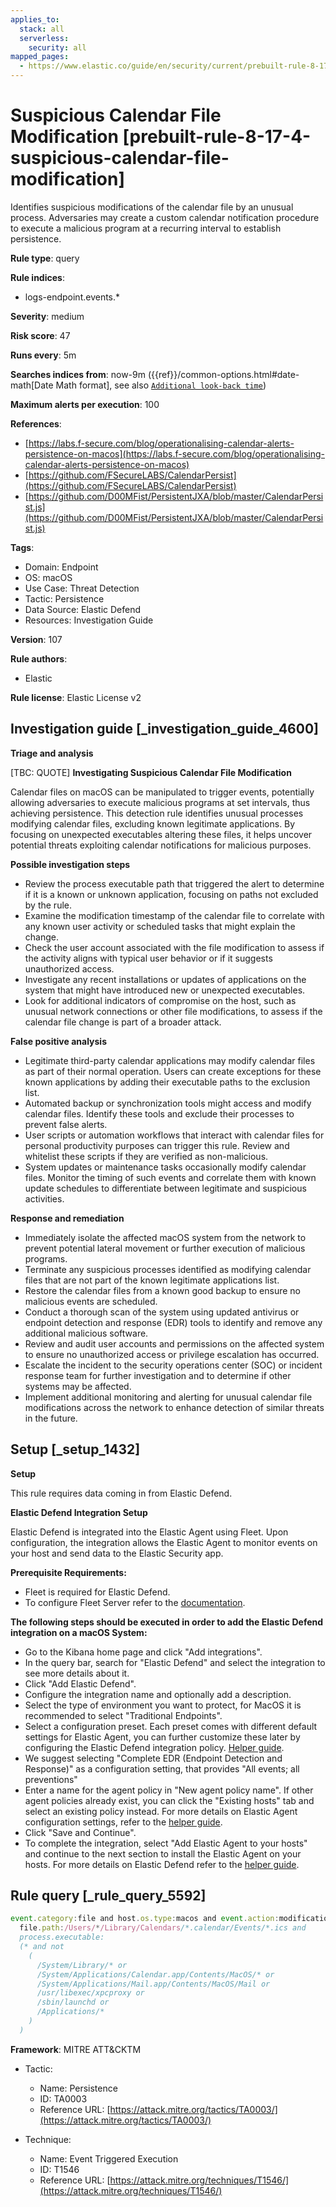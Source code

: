 ```yaml
---
applies_to:
  stack: all
  serverless:
    security: all
mapped_pages:
  - https://www.elastic.co/guide/en/security/current/prebuilt-rule-8-17-4-suspicious-calendar-file-modification.html
---
```


# Suspicious Calendar File Modification [prebuilt-rule-8-17-4-suspicious-calendar-file-modification]

Identifies suspicious modifications of the calendar file by an unusual process. Adversaries may create a custom calendar notification procedure to execute a malicious program at a recurring interval to establish persistence.

**Rule type**: query

**Rule indices**:

* logs-endpoint.events.*

**Severity**: medium

**Risk score**: 47

**Runs every**: 5m

**Searches indices from**: now-9m ({{ref}}/common-options.html#date-math[Date Math format], see also [`Additional look-back time`](docs-content://solutions/security/detect-and-alert/create-detection-rule.md#rule-schedule))

**Maximum alerts per execution**: 100

**References**:

* [https://labs.f-secure.com/blog/operationalising-calendar-alerts-persistence-on-macos](https://labs.f-secure.com/blog/operationalising-calendar-alerts-persistence-on-macos)
* [https://github.com/FSecureLABS/CalendarPersist](https://github.com/FSecureLABS/CalendarPersist)
* [https://github.com/D00MFist/PersistentJXA/blob/master/CalendarPersist.js](https://github.com/D00MFist/PersistentJXA/blob/master/CalendarPersist.js)

**Tags**:

* Domain: Endpoint
* OS: macOS
* Use Case: Threat Detection
* Tactic: Persistence
* Data Source: Elastic Defend
* Resources: Investigation Guide

**Version**: 107

**Rule authors**:

* Elastic

**Rule license**: Elastic License v2

## Investigation guide [_investigation_guide_4600]

**Triage and analysis**

[TBC: QUOTE]
**Investigating Suspicious Calendar File Modification**

Calendar files on macOS can be manipulated to trigger events, potentially allowing adversaries to execute malicious programs at set intervals, thus achieving persistence. This detection rule identifies unusual processes modifying calendar files, excluding known legitimate applications. By focusing on unexpected executables altering these files, it helps uncover potential threats exploiting calendar notifications for malicious purposes.

**Possible investigation steps**

* Review the process executable path that triggered the alert to determine if it is a known or unknown application, focusing on paths not excluded by the rule.
* Examine the modification timestamp of the calendar file to correlate with any known user activity or scheduled tasks that might explain the change.
* Check the user account associated with the file modification to assess if the activity aligns with typical user behavior or if it suggests unauthorized access.
* Investigate any recent installations or updates of applications on the system that might have introduced new or unexpected executables.
* Look for additional indicators of compromise on the host, such as unusual network connections or other file modifications, to assess if the calendar file change is part of a broader attack.

**False positive analysis**

* Legitimate third-party calendar applications may modify calendar files as part of their normal operation. Users can create exceptions for these known applications by adding their executable paths to the exclusion list.
* Automated backup or synchronization tools might access and modify calendar files. Identify these tools and exclude their processes to prevent false alerts.
* User scripts or automation workflows that interact with calendar files for personal productivity purposes can trigger this rule. Review and whitelist these scripts if they are verified as non-malicious.
* System updates or maintenance tasks occasionally modify calendar files. Monitor the timing of such events and correlate them with known update schedules to differentiate between legitimate and suspicious activities.

**Response and remediation**

* Immediately isolate the affected macOS system from the network to prevent potential lateral movement or further execution of malicious programs.
* Terminate any suspicious processes identified as modifying calendar files that are not part of the known legitimate applications list.
* Restore the calendar files from a known good backup to ensure no malicious events are scheduled.
* Conduct a thorough scan of the system using updated antivirus or endpoint detection and response (EDR) tools to identify and remove any additional malicious software.
* Review and audit user accounts and permissions on the affected system to ensure no unauthorized access or privilege escalation has occurred.
* Escalate the incident to the security operations center (SOC) or incident response team for further investigation and to determine if other systems may be affected.
* Implement additional monitoring and alerting for unusual calendar file modifications across the network to enhance detection of similar threats in the future.


## Setup [_setup_1432]

**Setup**

This rule requires data coming in from Elastic Defend.

**Elastic Defend Integration Setup**

Elastic Defend is integrated into the Elastic Agent using Fleet. Upon configuration, the integration allows the Elastic Agent to monitor events on your host and send data to the Elastic Security app.

**Prerequisite Requirements:**

* Fleet is required for Elastic Defend.
* To configure Fleet Server refer to the [documentation](docs-content://reference/ingestion-tools/fleet/fleet-server.md).

**The following steps should be executed in order to add the Elastic Defend integration on a macOS System:**

* Go to the Kibana home page and click "Add integrations".
* In the query bar, search for "Elastic Defend" and select the integration to see more details about it.
* Click "Add Elastic Defend".
* Configure the integration name and optionally add a description.
* Select the type of environment you want to protect, for MacOS it is recommended to select "Traditional Endpoints".
* Select a configuration preset. Each preset comes with different default settings for Elastic Agent, you can further customize these later by configuring the Elastic Defend integration policy. [Helper guide](docs-content://solutions/security/configure-elastic-defend/configure-an-integration-policy-for-elastic-defend.md).
* We suggest selecting "Complete EDR (Endpoint Detection and Response)" as a configuration setting, that provides "All events; all preventions"
* Enter a name for the agent policy in "New agent policy name". If other agent policies already exist, you can click the "Existing hosts" tab and select an existing policy instead. For more details on Elastic Agent configuration settings, refer to the [helper guide](docs-content://reference/ingestion-tools/fleet/agent-policy.md).
* Click "Save and Continue".
* To complete the integration, select "Add Elastic Agent to your hosts" and continue to the next section to install the Elastic Agent on your hosts. For more details on Elastic Defend refer to the [helper guide](docs-content://solutions/security/configure-elastic-defend/install-elastic-defend.md).


## Rule query [_rule_query_5592]

```js
event.category:file and host.os.type:macos and event.action:modification and
  file.path:/Users/*/Library/Calendars/*.calendar/Events/*.ics and
  process.executable:
  (* and not
    (
      /System/Library/* or
      /System/Applications/Calendar.app/Contents/MacOS/* or
      /System/Applications/Mail.app/Contents/MacOS/Mail or
      /usr/libexec/xpcproxy or
      /sbin/launchd or
      /Applications/*
    )
  )
```

**Framework**: MITRE ATT&CKTM

* Tactic:

    * Name: Persistence
    * ID: TA0003
    * Reference URL: [https://attack.mitre.org/tactics/TA0003/](https://attack.mitre.org/tactics/TA0003/)

* Technique:

    * Name: Event Triggered Execution
    * ID: T1546
    * Reference URL: [https://attack.mitre.org/techniques/T1546/](https://attack.mitre.org/techniques/T1546/)



